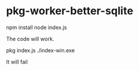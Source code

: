 # pkg-worker-better-sqlite

npm install
node index.js

The code will work.

pkg index.js
./index-win.exe

It will fail
